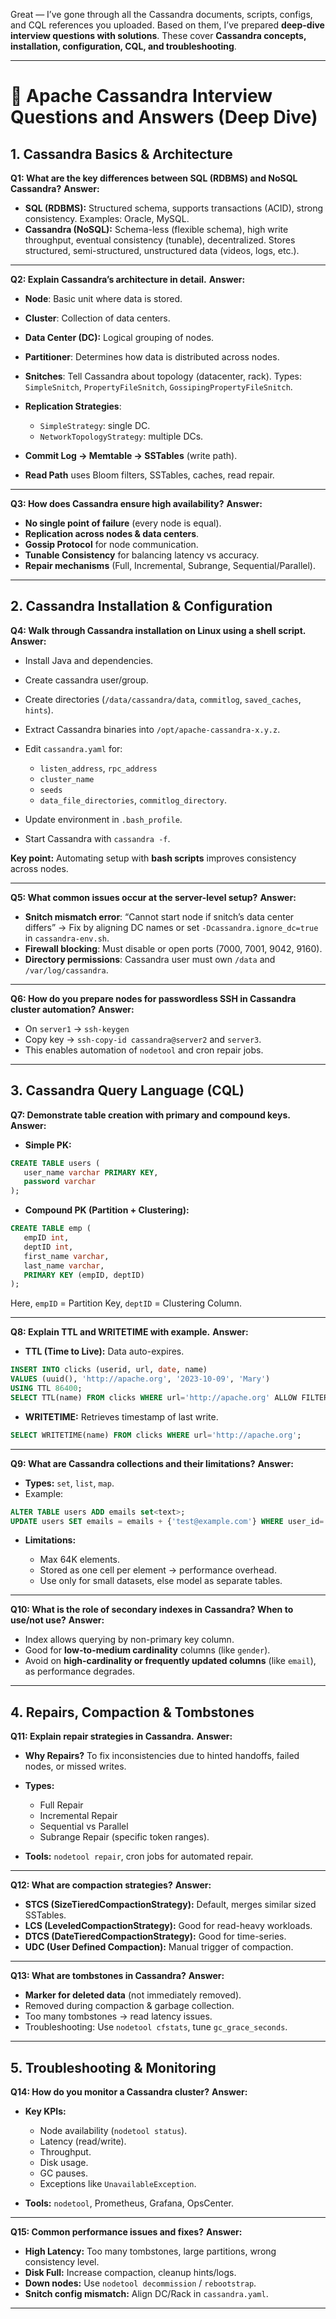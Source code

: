 Great — I’ve gone through all the Cassandra documents, scripts, configs, and CQL references you uploaded.
Based on them, I’ve prepared **deep-dive interview questions with solutions**. These cover **Cassandra concepts, installation, configuration, CQL, and troubleshooting**.

---

# 📌 Apache Cassandra Interview Questions and Answers (Deep Dive)

## 1. Cassandra Basics & Architecture

**Q1: What are the key differences between SQL (RDBMS) and NoSQL Cassandra?**
**Answer:**

* **SQL (RDBMS):** Structured schema, supports transactions (ACID), strong consistency. Examples: Oracle, MySQL.
* **Cassandra (NoSQL):** Schema-less (flexible schema), high write throughput, eventual consistency (tunable), decentralized. Stores structured, semi-structured, unstructured data (videos, logs, etc.).

---

**Q2: Explain Cassandra’s architecture in detail.**
**Answer:**

* **Node**: Basic unit where data is stored.
* **Cluster**: Collection of data centers.
* **Data Center (DC):** Logical grouping of nodes.
* **Partitioner**: Determines how data is distributed across nodes.
* **Snitches**: Tell Cassandra about topology (datacenter, rack). Types: `SimpleSnitch`, `PropertyFileSnitch`, `GossipingPropertyFileSnitch`.
* **Replication Strategies**:

  * `SimpleStrategy`: single DC.
  * `NetworkTopologyStrategy`: multiple DCs.
* **Commit Log → Memtable → SSTables** (write path).
* **Read Path** uses Bloom filters, SSTables, caches, read repair.

---

**Q3: How does Cassandra ensure high availability?**
**Answer:**

* **No single point of failure** (every node is equal).
* **Replication across nodes & data centers**.
* **Gossip Protocol** for node communication.
* **Tunable Consistency** for balancing latency vs accuracy.
* **Repair mechanisms** (Full, Incremental, Subrange, Sequential/Parallel).

---

## 2. Cassandra Installation & Configuration

**Q4: Walk through Cassandra installation on Linux using a shell script.**
**Answer:**

* Install Java and dependencies.
* Create cassandra user/group.
* Create directories (`/data/cassandra/data`, `commitlog`, `saved_caches`, `hints`).
* Extract Cassandra binaries into `/opt/apache-cassandra-x.y.z`.
* Edit `cassandra.yaml` for:

  * `listen_address`, `rpc_address`
  * `cluster_name`
  * `seeds`
  * `data_file_directories`, `commitlog_directory`.
* Update environment in `.bash_profile`.
* Start Cassandra with `cassandra -f`.

**Key point:** Automating setup with **bash scripts** improves consistency across nodes.

---

**Q5: What common issues occur at the server-level setup?**
**Answer:**

* **Snitch mismatch error**: “Cannot start node if snitch’s data center differs” → Fix by aligning DC names or set `-Dcassandra.ignore_dc=true` in `cassandra-env.sh`.
* **Firewall blocking**: Must disable or open ports (7000, 7001, 9042, 9160).
* **Directory permissions**: Cassandra user must own `/data` and `/var/log/cassandra`.

---

**Q6: How do you prepare nodes for passwordless SSH in Cassandra cluster automation?**
**Answer:**

* On `server1` → `ssh-keygen`
* Copy key → `ssh-copy-id cassandra@server2` and `server3`.
* This enables automation of `nodetool` and cron repair jobs.

---

## 3. Cassandra Query Language (CQL)

**Q7: Demonstrate table creation with primary and compound keys.**
**Answer:**

* **Simple PK:**

```sql
CREATE TABLE users (
   user_name varchar PRIMARY KEY,
   password varchar
);
```

* **Compound PK (Partition + Clustering):**

```sql
CREATE TABLE emp (
   empID int,
   deptID int,
   first_name varchar,
   last_name varchar,
   PRIMARY KEY (empID, deptID)
);
```

Here, `empID` = Partition Key, `deptID` = Clustering Column.

---

**Q8: Explain TTL and WRITETIME with example.**
**Answer:**

* **TTL (Time to Live):** Data auto-expires.

```sql
INSERT INTO clicks (userid, url, date, name)
VALUES (uuid(), 'http://apache.org', '2023-10-09', 'Mary')
USING TTL 86400;
SELECT TTL(name) FROM clicks WHERE url='http://apache.org' ALLOW FILTERING;
```



* **WRITETIME:** Retrieves timestamp of last write.

```sql
SELECT WRITETIME(name) FROM clicks WHERE url='http://apache.org';
```

---

**Q9: What are Cassandra collections and their limitations?**
**Answer:**

* **Types:** `set`, `list`, `map`.
* Example:

```sql
ALTER TABLE users ADD emails set<text>;
UPDATE users SET emails = emails + {'test@example.com'} WHERE user_id='123';
```



* **Limitations:**

  * Max 64K elements.
  * Stored as one cell per element → performance overhead.
  * Use only for small datasets, else model as separate tables.

---

**Q10: What is the role of secondary indexes in Cassandra? When to use/not use?**
**Answer:**

* Index allows querying by non-primary key column.
* Good for **low-to-medium cardinality** columns (like `gender`).
* Avoid on **high-cardinality or frequently updated columns** (like `email`), as performance degrades.

---

## 4. Repairs, Compaction & Tombstones

**Q11: Explain repair strategies in Cassandra.**
**Answer:**

* **Why Repairs?** To fix inconsistencies due to hinted handoffs, failed nodes, or missed writes.
* **Types:**

  * Full Repair
  * Incremental Repair
  * Sequential vs Parallel
  * Subrange Repair (specific token ranges).
* **Tools:** `nodetool repair`, cron jobs for automated repair.

---

**Q12: What are compaction strategies?**
**Answer:**

* **STCS (SizeTieredCompactionStrategy):** Default, merges similar sized SSTables.
* **LCS (LeveledCompactionStrategy):** Good for read-heavy workloads.
* **DTCS (DateTieredCompactionStrategy):** Good for time-series.
* **UDC (User Defined Compaction):** Manual trigger of compaction.

---

**Q13: What are tombstones in Cassandra?**
**Answer:**

* **Marker for deleted data** (not immediately removed).
* Removed during compaction & garbage collection.
* Too many tombstones → read latency issues.
* Troubleshooting: Use `nodetool cfstats`, tune `gc_grace_seconds`.

---

## 5. Troubleshooting & Monitoring

**Q14: How do you monitor a Cassandra cluster?**
**Answer:**

* **Key KPIs:**

  * Node availability (`nodetool status`).
  * Latency (read/write).
  * Throughput.
  * Disk usage.
  * GC pauses.
  * Exceptions like `UnavailableException`.
* **Tools:** `nodetool`, Prometheus, Grafana, OpsCenter.

---

**Q15: Common performance issues and fixes?**
**Answer:**

* **High Latency:** Too many tombstones, large partitions, wrong consistency level.
* **Disk Full:** Increase compaction, cleanup hints/logs.
* **Down nodes:** Use `nodetool decommission` / `rebootstrap`.
* **Snitch config mismatch:** Align DC/Rack in `cassandra.yaml`.

---
